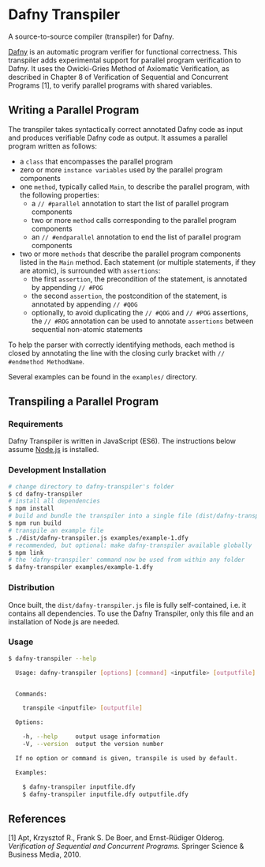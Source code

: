 Dafny Transpiler
================

A source-to-source compiler (transpiler) for Dafny.

[Dafny](https://dafny.codeplex.com/) is an automatic program verifier for functional correctness. This transpiler adds experimental support for parallel program verification to Dafny. It uses the Owicki-Gries Method of Axiomatic Verification, as described in Chapter 8 of Verification of Sequential and Concurrent Programs [1], to verify parallel programs with shared variables.

## Writing a Parallel Program

The transpiler takes syntactically correct annotated Dafny code as input and produces verifiable Dafny code as output. It assumes a parallel program written as follows:

- a `class` that encompasses the parallel program
- zero or more `instance variables` used by the parallel program components
- one `method`, typically called `Main`, to describe the parallel program, with the following properties:
  - a `// #parallel` annotation to start the list of parallel program components
  - two or more `method` calls corresponding to the parallel program components
  - an `// #endparallel` annotation to end the list of parallel program components
- two or more `methods` that describe the parallel program components listed in the `Main` method. Each statement (or multiple statements, if they are atomic), is surrounded with `assertions`:
  - the first `assertion`, the precondition of the statement, is annotated by appending `// #POG`
  - the second `assertion`, the postcondition of the statement, is annotated by appending `// #QOG`
  - optionally, to avoid duplicating the `// #QOG` and `// #POG` assertions, the `// #ROG` annotation can be used to annotate `assertions` between sequential non-atomic statements

To help the parser with correctly identifying methods, each method is closed by annotating the line with the closing curly bracket with `// #endmethod MethodName`.

Several examples can be found in the `examples/` directory.

## Transpiling a Parallel Program

### Requirements

Dafny Transpiler is written in JavaScript (ES6). The instructions below assume [Node.js](https://nodejs.org/) is installed.

### Development Installation

```bash
# change directory to dafny-transpiler's folder
$ cd dafny-transpiler
# install all dependencies
$ npm install
# build and bundle the transpiler into a single file (dist/dafny-transpiler.js)
$ npm run build
# transpile an example file
$ ./dist/dafny-transpiler.js examples/example-1.dfy
# recommended, but optional: make dafny-transpiler available globally
$ npm link
# the 'dafny-transpiler' command now be used from within any folder
$ dafny-transpiler examples/example-1.dfy
```

### Distribution

Once built, the `dist/dafny-transpiler.js` file is fully self-contained, i.e. it contains all dependencies. To use the Dafny Transpiler, only this file and an installation of Node.js are needed.

### Usage

```bash
$ dafny-transpiler --help

  Usage: dafny-transpiler [options] [command] <inputfile> [outputfile]


  Commands:

    transpile <inputfile> [outputfile]

  Options:

    -h, --help     output usage information
    -V, --version  output the version number

  If no option or command is given, transpile is used by default.

  Examples:

    $ dafny-transpiler inputfile.dfy
    $ dafny-transpiler inputfile.dfy outputfile.dfy
```

## References

[1] Apt, Krzysztof R., Frank S. De Boer, and Ernst-Rüdiger Olderog. *Verification of Sequential and Concurrent Programs.* Springer Science & Business Media, 2010.

